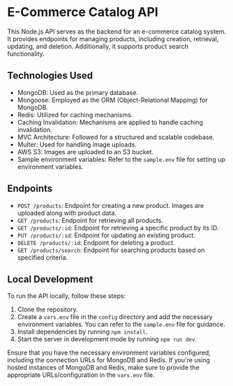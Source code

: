 # E-Commerce Catalog API

This Node.js API serves as the backend for an e-commerce catalog system. It provides endpoints for managing products, including creation, retrieval, updating, and deletion. Additionally, it supports product search functionality.

## Technologies Used

- MongoDB: Used as the primary database.
- Mongoose: Employed as the ORM (Object-Relational Mapping) for MongoDB.
- Redis: Utilized for caching mechanisms.
- Caching Invalidation: Mechanisms are applied to handle caching invalidation.
- MVC Architecture: Followed for a structured and scalable codebase.
- Multer: Used for handling image uploads.
- AWS S3: Images are uploaded to an S3 bucket.
- Sample environment variables: Refer to the `sample.env` file for setting up environment variables.

## Endpoints

- `POST /products`: Endpoint for creating a new product. Images are uploaded along with product data.
- `GET /products`: Endpoint for retrieving all products.
- `GET /products/:id`: Endpoint for retrieving a specific product by its ID.
- `PUT /products/:id`: Endpoint for updating an existing product.
- `DELETE /products/:id`: Endpoint for deleting a product.
- `GET /products/search`: Endpoint for searching products based on specified criteria.

## Local Development

To run the API locally, follow these steps:

1. Clone the repository.
2. Create a `vars.env` file in the `config` directory and add the necessary environment variables. You can refer to the `sample.env` file for guidance.
3. Install dependencies by running `npm install`.
4. Start the server in development mode by running `npm run dev`.

Ensure that you have the necessary environment variables configured, including the connection URLs for MongoDB and Redis. If you're using hosted instances of MongoDB and Redis, make sure to provide the appropriate URLs/configuration in the `vars.env` file.